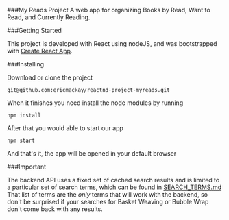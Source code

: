 ###My Reads Project
A web app for organizing Books by Read, Want to Read, and Currently Reading.

###Getting Started

This project is developed with React using nodeJS, and was bootstrapped with [Create React App](https://github.com/facebookincubator/create-react-app).

###Installing

Download or clone the project

`git@github.com:ericmackay/reactnd-project-myreads.git`

When it finishes you need install the node modules by running

`npm install`

After that you would able to start our app

`npm start`

And that's it, the app will be opened in your default browser

###Important

The backend API uses a fixed set of cached search results and is limited to a particular set of search terms, which can be found in [SEARCH_TERMS.md](SEARCH_TERMS.md) That list of terms are the _only_ terms that will work with the backend, so don't be surprised if your searches for Basket Weaving or Bubble Wrap don't come back with any results.
